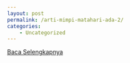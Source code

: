 ```yaml
---
layout: post
permalink: /arti-mimpi-matahari-ada-2/
categories:
    - Uncategorized
---
```


[Baca Selengkapnya](/03)